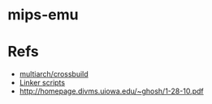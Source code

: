 # mips-emu

# Refs

- [multiarch/crossbuild](https://github.com/multiarch/crossbuild)
- [Linker scripts](https://users.informatik.haw-hamburg.de/~krabat/FH-Labor/gnupro/5_GNUPro_Utilities/c_Using_LD/ldLinker_scripts.html)
- http://homepage.divms.uiowa.edu/~ghosh/1-28-10.pdf
